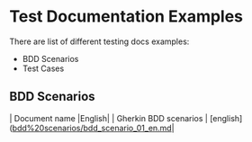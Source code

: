 
# Test Documentation Examples  
There are list of different testing docs examples:  
- BDD Scenarios  
- Test Cases  

## BDD Scenarios
| Document name         |English|
| Gherkin BDD scenarios | [english]([bdd%20scenarios/bdd_scenario_01_en.md](https://github.com/OlhaZubko/Test-Documentation-Examples/blob/main/BDD_test/bdd_scenario_01.md)|
